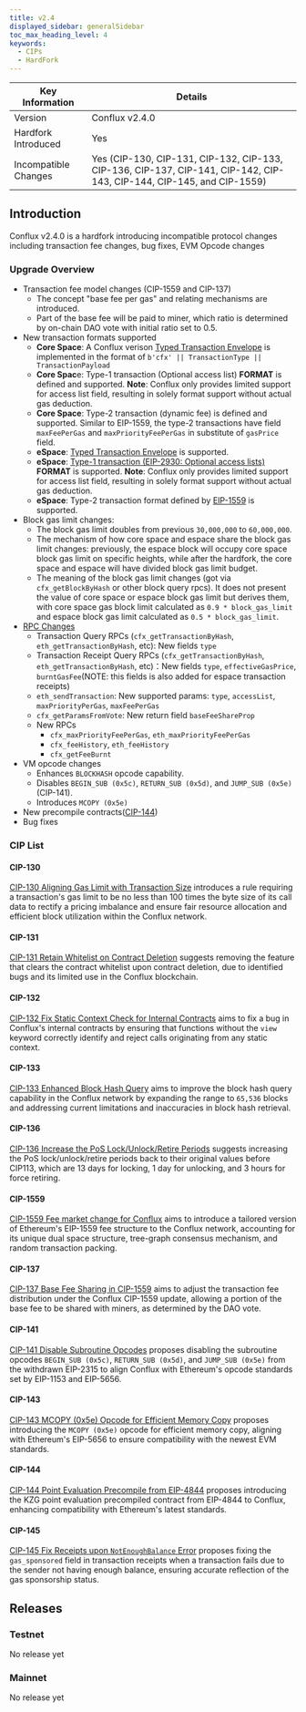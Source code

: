 ```yaml
---
title: v2.4
displayed_sidebar: generalSidebar
toc_max_heading_level: 4
keywords:
  - CIPs
  - HardFork
---
```


| Key Information | Details |
| --- | --- |
| Version | Conflux v2.4.0 |
| Hardfork Introduced | Yes |
| Incompatible Changes | Yes (CIP-130, CIP-131, CIP-132, CIP-133, CIP-136, CIP-137, CIP-141, CIP-142, CIP-143, CIP-144, CIP-145, and CIP-1559) |

## Introduction

Conflux v2.4.0 is a hardfork introducing incompatible protocol changes including transaction fee changes, bug fixes, EVM Opcode changes

### Upgrade Overview

- Transaction fee model changes (CIP-1559 and CIP-137)
  - The concept "base fee per gas" and relating mechanisms are introduced.
  - Part of the base fee will be paid to miner, which ratio is determined by on-chain DAO vote with initial ratio set to 0.5.
- New transaction formats supported
  - **Core Space**: A Conflux verison [Typed Transaction Envelope](https://eips.ethereum.org/EIPS/eip-2718) is implemented in the format of `b'cfx' || TransactionType || TransactionPayload`
  - **Core Spac**e: Type-1 transaction (Optional access list) **FORMAT** is defined and supported. **Note**: Conflux only provides limited support for access list field, resulting in solely format support without actual gas deduction.
  - **Core Space**: Type-2 transaction (dynamic fee) is defined and supported. Similar to EIP-1559, the type-2 transactions have field `maxFeePerGas` and `maxPriorityFeePerGas` in substitute of `gasPrice` field.
  - **eSpace**: [Typed Transaction Envelope](https://eips.ethereum.org/EIPS/eip-2718) is supported.
  - **eSpace**: [Type-1 transaction (EIP-2930: Optional access lists)](https://eips.ethereum.org/EIPS/eip-2930) **FORMAT** is supported. **Note**: Conflux only provides limited support for access list field, resulting in solely format support without actual gas deduction.
  - **eSpace**: Type-2 transaction format defined by [EIP-1559](https://eips.ethereum.org/EIPS/eip-1559) is supported.
- Block gas limit changes:
  - The block gas limit doubles from previous `30,000,000` to `60,000,000`.
  - The mechanism of how core space and espace share the block gas limit changes: previously, the espace block will occupy core space block gas limit on specific heights, while after the hardfork, the core space and espace will have divided block gas limit budget.
  - The meaning of the block gas limit changes (got via `cfx_getBlockByHash` or other block query rpcs). It does not present the value of core space or espace block gas limit but derives them, with core space gas block limit calculated as `0.9 * block_gas_limit` and espace block gas limit calculated as `0.5 * block_gas_limit`.
- [RPC Changes](../../core/build/json-rpc/cfx-namespace.md)
  - Transaction Query RPCs (`cfx_getTransactionByHash`, `eth_getTransactionByHash`, etc): New fields `type`
  - Transaction Receipt Query RPCs (`cfx_getTransactionByHash`, `eth_getTransactionByHash`, etc)：New fields `type`, `effectiveGasPrice`, `burntGasFee`(NOTE: this fields is also added for espace transaction receipts)
  - `eth_sendTransaction`: New supported params: `type`, `accessList`, `maxPriorityPerGas`, `maxFeePerGas`
  - `cfx_getParamsFromVote`: New return field `baseFeeShareProp`
  - New RPCs
    - `cfx_maxPriorityFeePerGas`, `eth_maxPriorityFeePerGas`
    - `cfx_feeHistory`, `eth_feeHistory`
    - `cfx_getFeeBurnt`
- VM opcode changes
  - Enhances `BLOCKHASH` opcode capability.
  - Disables `BEGIN_SUB (0x5c)`, `RETURN_SUB (0x5d)`, and `JUMP_SUB (0x5e)` (CIP-141).
  - Introduces `MCOPY (0x5e)`
- New precompile contracts([CIP-144](#cip-144))
- Bug fixes

### CIP List

#### CIP-130

[CIP-130 Aligning Gas Limit with Transaction Size](https://github.com/Conflux-Chain/CIPs/blob/master/CIPs/cip-130.md) introduces a rule requiring a transaction's gas limit to be no less than 100 times the byte size of its call data to rectify a pricing imbalance and ensure fair resource allocation and efficient block utilization within the Conflux network.

#### CIP-131

[CIP-131 Retain Whitelist on Contract Deletion](https://github.com/Conflux-Chain/CIPs/blob/master/CIPs/cip-131.md) suggests removing the feature that clears the contract whitelist upon contract deletion, due to identified bugs and its limited use in the Conflux blockchain.

#### CIP-132

[CIP-132 Fix Static Context Check for Internal Contracts](https://github.com/Conflux-Chain/CIPs/blob/master/CIPs/cip-132.md) aims to fix a bug in Conflux's internal contracts by ensuring that functions without the `view` keyword correctly identify and reject calls originating from any static context.

#### CIP-133

[CIP-133 Enhanced Block Hash Query](https://github.com/Conflux-Chain/CIPs/blob/master/CIPs/cip-133.md) aims to improve the block hash query capability in the Conflux network by expanding the range to `65,536` blocks and addressing current limitations and inaccuracies in block hash retrieval.

#### CIP-136

[CIP-136 Increase the PoS Lock/Unlock/Retire Periods](https://github.com/Conflux-Chain/CIPs/blob/master/CIPs/cip-136.md) suggests increasing the PoS lock/unlock/retire periods back to their original values before CIP113, which are 13 days for locking, 1 day for unlocking, and 3 hours for force retiring.

#### CIP-1559

[CIP-1559 Fee market change for Conflux](https://github.com/Conflux-Chain/CIPs/blob/master/CIPs/cip-1559.md) aims to introduce a tailored version of Ethereum's EIP-1559 fee structure to the Conflux network, accounting for its unique dual space structure, tree-graph consensus mechanism, and random transaction packing.

#### CIP-137

[CIP-137 Base Fee Sharing in CIP-1559](https://github.com/Conflux-Chain/CIPs/blob/master/CIPs/cip-137.md) aims to adjust the transaction fee distribution under the Conflux CIP-1559 update, allowing a portion of the base fee to be shared with miners, as determined by the DAO vote.

#### CIP-141

[CIP-141 Disable Subroutine Opcodes](https://github.com/Conflux-Chain/CIPs/blob/master/CIPs/cip-141.md) proposes disabling the subroutine opcodes `BEGIN_SUB (0x5c)`, `RETURN_SUB (0x5d)`, and `JUMP_SUB (0x5e)` from the withdrawn EIP-2315 to align Conflux with Ethereum's opcode standards set by EIP-1153 and EIP-5656.

#### CIP-143

[CIP-143 MCOPY (0x5e) Opcode for Efficient Memory Copy](https://github.com/Conflux-Chain/CIPs/blob/master/CIPs/cip-143.md) proposes introducing the `MCOPY (0x5e)` opcode for efficient memory copy, aligning with Ethereum's EIP-5656 to ensure compatibility with the newest EVM standards.

#### CIP-144

[CIP-144 Point Evaluation Precompile from EIP-4844](https://github.com/Conflux-Chain/CIPs/blob/master/CIPs/cip-144.md) proposes introducing the KZG point evaluation precompiled contract from EIP-4844 to Conflux, enhancing compatibility with Ethereum's latest standards.

#### CIP-145

[CIP-145 Fix Receipts upon `NotEnoughBalance` Error](https://github.com/Conflux-Chain/CIPs/blob/master/CIPs/cip-145.md) proposes fixing the `gas_sponsored` field in transaction receipts when a transaction fails due to the sender not having enough balance, ensuring accurate reflection of the gas sponsorship status.

## Releases

### Testnet

No release yet

### Mainnet

No release yet
